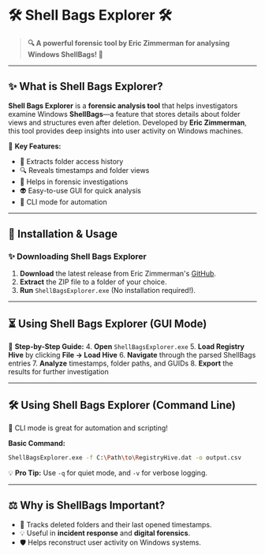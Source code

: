 # 🛠 Shell Bags Explorer 🛠

> **🔍 A powerful forensic tool by Eric Zimmerman for analysing Windows ShellBags! 🔎**

---

## ✨ What is Shell Bags Explorer? 
**Shell Bags Explorer** is a **forensic analysis tool** that helps investigators examine Windows **ShellBags**—a feature that stores details about folder views and structures even after deletion. Developed by **Eric Zimmerman**, this tool provides deep insights into user activity on Windows machines. 

🌟 **Key Features:**
- 📂 Extracts folder access history
- 🔍 Reveals timestamps and folder views
- 🔋 Helps in forensic investigations
- 👽 Easy-to-use GUI for quick analysis
- 🔧 CLI mode for automation

---

## 🔧 Installation & Usage

### ✨ Downloading Shell Bags Explorer
1. **Download** the latest release from Eric Zimmerman's [GitHub](https://github.com/EricZimmerman/ShellBagsExplorer/releases).
2. **Extract** the ZIP file to a folder of your choice.
3. **Run** `ShellBagsExplorer.exe` (No installation required!).

---

## ⏳ Using Shell Bags Explorer (GUI Mode)
🔄 **Step-by-Step Guide:**
4. **Open** `ShellBagsExplorer.exe`
5. **Load Registry Hive** by clicking **File → Load Hive**
6. **Navigate** through the parsed ShellBags entries
7. **Analyze** timestamps, folder paths, and GUIDs
8. **Export** the results for further investigation

---

## 🛠 Using Shell Bags Explorer (Command Line)
🎉 CLI mode is great for automation and scripting!

**Basic Command:**
```sh
ShellBagsExplorer.exe -f C:\Path\to\RegistryHive.dat -o output.csv
```

💡 **Pro Tip:** Use `-q` for quiet mode, and `-v` for verbose logging.

---

## ⚖️ Why is ShellBags Important?
- 📝 Tracks deleted folders and their last opened timestamps.
- 💡 Useful in **incident response** and **digital forensics**.
- 🛡️ Helps reconstruct user activity on Windows systems.
